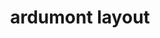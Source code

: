 ---
layout: layouts/keymapdb_entry.njk
OS: ['MacOS']
keymapAuthor: ardumont
firmware: QMK
hasHomeRowMods: False
hasLetterOnThumb: False
keymapImage: https://i.imgur.com/tuk64AI.png
keyCount: 44
keyboard: Keyboardio Atreus
baseLayouts: ["QWERTY"]
languages: ['English']
layerCount: 3
title: "ardumont layout"
isSplit: False
stagger: columnar
summary: 
keymapUrl: https://github.com/ardumont/qmk_firmware/tree/master/keyboards/keyboardio/atreus/keymaps/ardumont
writeup: https://github.com/ardumont/qmk_firmware/tree/master/keyboards/keyboardio/atreus/keymaps/ardumont/readme.md
---